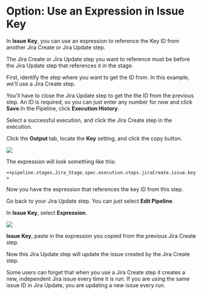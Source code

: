 # Option: Use an Expression in Issue Key

In **Issue Key**, you can use an expression to reference the Key ID from another Jira Create or Jira Update step.

The Jira Create or Jira Update step you want to reference must be before the Jira Update step that references it in the stage.

First, identify the step where you want to get the ID from. In this example, we'll use a Jira Create step.

You'll have to close the Jira Update step to get the the ID from the previous step. An ID is required, so you can just enter any number for now and click **Save**.In the Pipeline, click **Execution History**.

Select a successful execution, and click the Jira Create step in the execution.

Click the **Output** tab, locate the **Key** setting, and click the copy button.

![](./static/update-jira-issues-in-cd-stages-15.png)

The expression will look something like this:

`<+pipeline.stages.Jira_Stage.spec.execution.steps.jiraCreate.issue.key>`

Now you have the expression that references the key ID from this step.

Go back to your Jira Update step. You can just select **Edit Pipeline**.

In **Issue Key**, select **Expression**.

![](./static/update-jira-issues-in-cd-stages-16.png)

**Issue Key**, paste in the expression you copied from the previous Jira Create step.

Now this Jira Update step will update the issue created by the Jira Create step.

Some users can forget that when you use a Jira Create step it creates a new, independent Jira issue every time it is run. If you are using the same issue ID in Jira Update, you are updating a new issue every run.
